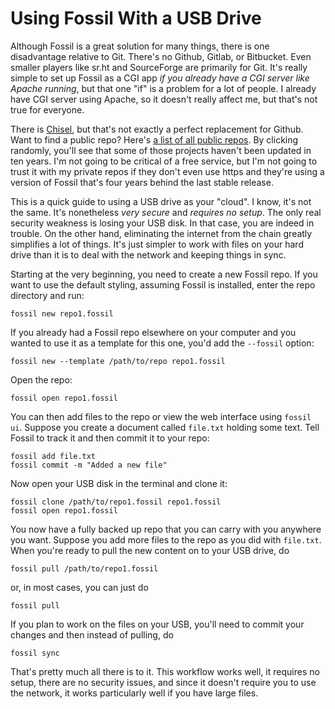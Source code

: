 # Using Fossil With a USB Drive

Although Fossil is a great solution for many things, there is one disadvantage relative to Git. There's no Github, Gitlab, or Bitbucket. Even smaller players like sr.ht and SourceForge are primarily for Git. It's really simple to set up Fossil as a CGI app *if you already have a CGI server like Apache running*, but that one "if" is a problem for a lot of people. I already have CGI server using Apache, so it doesn't really affect me, but that's not true for everyone.

There is [Chisel](http://chiselapp.com/), but that's not exactly a perfect replacement for Github. Want to find a public repo? Here's [a list of all public repos](http://chiselapp.com/repositories/). By clicking randomly, you'll see that some of those projects haven't been updated in ten years. I'm not going to be critical of a free service, but I'm not going to trust it with my private repos if they don't even use https and they're using a version of Fossil that's four years behind the last stable release.

This is a quick guide to using a USB drive as your "cloud". I know, it's not the same. It's nonetheless *very secure* and *requires no setup*. The only real security weakness is losing your USB disk. In that case, you are indeed in trouble. On the other hand, eliminating the internet from the chain greatly simplifies a lot of things. It's just simpler to work with files on your hard drive than it is to deal with the network and keeping things in sync.

Starting at the very beginning, you need to create a new Fossil repo. If you want to use the default styling, assuming Fossil is installed, enter the repo directory and run:

```
fossil new repo1.fossil
```

If you already had a Fossil repo elsewhere on your computer and you wanted to use it as a template for this one, you'd add the `--fossil` option:

```
fossil new --template /path/to/repo repo1.fossil
```

Open the repo:

```
fossil open repo1.fossil
```

You can then add files to the repo or view the web interface using `fossil ui`. Suppose you create a document called `file.txt` holding some text. Tell Fossil to track it and then commit it to your repo:

```
fossil add file.txt
fossil commit -m "Added a new file"
```

Now open your USB disk in the terminal and clone it:

```
fossil clone /path/to/repo1.fossil repo1.fossil
fossil open repo1.fossil
```

You now have a fully backed up repo that you can carry with you anywhere you want. Suppose you add more files to the repo as you did with `file.txt`. When you're ready to pull the new content on to your USB drive, do

```
fossil pull /path/to/repo1.fossil
```

or, in most cases, you can just do

```
fossil pull
```

If you plan to work on the files on your USB, you'll need to commit your changes and then instead of pulling, do

```
fossil sync
```

That's pretty much all there is to it. This workflow works well, it requires no setup, there are no security issues, and since it doesn't require you to use the network, it works particularly well if you have large files.